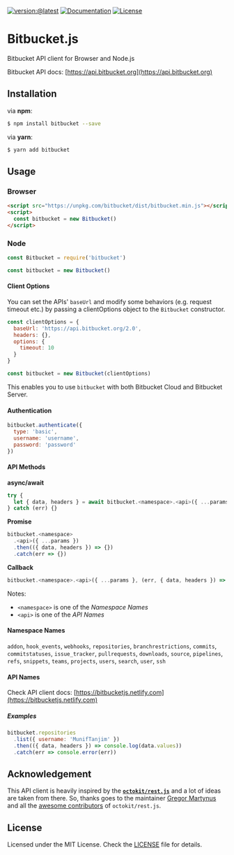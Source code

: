 [![version:@latest](https://img.shields.io/npm/v/bitbucket.svg?style=for-the-badge)](https://www.npmjs.com/package/bitbucket)
[![Documentation](https://img.shields.io/badge/docs-bitbucket.js-blue.svg?style=for-the-badge)](https://bitbucketjs.netlify.com)
[![License](https://img.shields.io/github/license/MunifTanjim/node-bitbucket.svg?style=for-the-badge)](https://github.com/MunifTanjim/node-bitbucket/blob/master/LICENSE)

# Bitbucket.js

Bitbucket API client for Browser and Node.js

Bitbucket API docs: [https://api.bitbucket.org](https://api.bitbucket.org)

## Installation

via **npm**:

```sh
$ npm install bitbucket --save
```

via **yarn**:

```sh
$ yarn add bitbucket
```

## Usage

### Browser

```html
<script src="https://unpkg.com/bitbucket/dist/bitbucket.min.js"></script>
<script>
  const bitbucket = new Bitbucket()
</script>
```

### Node

```js
const Bitbucket = require('bitbucket')

const bitbucket = new Bitbucket()
```

#### Client Options

You can set the APIs' `baseUrl` and modify some behaviors (e.g. request timeout etc.) by passing a clientOptions object to the `Bitbucket` constructor.

```js
const clientOptions = {
  baseUrl: 'https://api.bitbucket.org/2.0',
  headers: {},
  options: {
    timeout: 10
  }
}

const bitbucket = new Bitbucket(clientOptions)
```

This enables you to use `bitbucket` with both Bitbucket Cloud and Bitbucket Server.

#### Authentication

```js
bitbucket.authenticate({
  type: 'basic',
  username: 'username',
  password: 'password'
})
```

#### API Methods

**async/await**
```js
try {
  let { data, headers } = await bitbucket.<namespace>.<api>({ ...params })
} catch (err) {}
```

**Promise**
```js
bitbucket.<namespace>
  .<api>({ ...params })
  .then(({ data, headers }) => {})
  .catch(err => {})
```

**Callback**
```js
bitbucket.<namespace>.<api>({ ...params }, (err, { data, headers }) => {})
```

Notes:

- `<namespace>` is one of the _Namespace Names_
- `<api>` is one of the _API Names_

#### Namespace Names

`addon`, `hook_events`, `webhooks`, `repositories`, `branchrestrictions`, `commits`, `commitstatuses`, `issue_tracker`, `pullrequests`, `downloads`, `source`, `pipelines`, `refs`, `snippets`, `teams`, `projects`, `users`, `search`, `user`, `ssh`

#### API Names

Check API client docs: [https://bitbucketjs.netlify.com](https://bitbucketjs.netlify.com)

##### Examples

```js
bitbucket.repositories
  .list({ username: 'MunifTanjim' })
  .then(({ data, headers }) => console.log(data.values))
  .catch(err => console.error(err))
```

## Acknowledgement

This API client is heavily inspired by the **[`octokit/rest.js`](https://github.com/octokit/rest.js/)** and a lot of ideas are taken from there. So, thanks goes to the maintainer [Gregor Martynus](https://github.com/gr2m) and all the [awesome contributors](https://github.com/octokit/rest.js/graphs/contributors) of `octokit/rest.js`.

## License

Licensed under the MIT License. Check the [LICENSE](https://github.com/MunifTanjim/node-bitbucket/blob/master/LICENSE) file for details.
